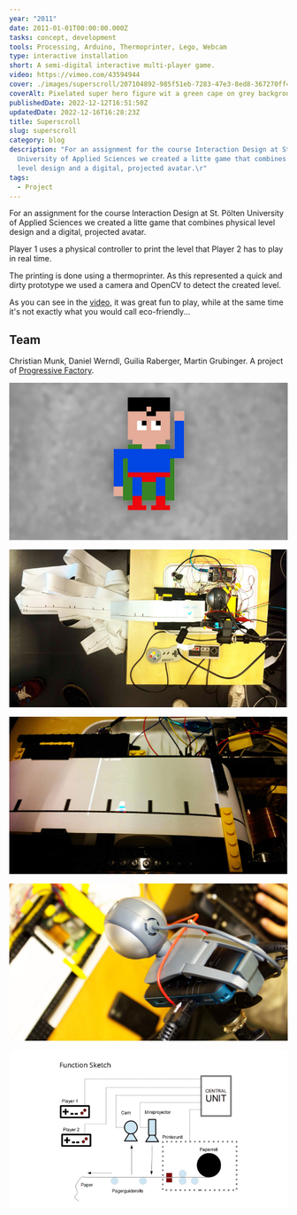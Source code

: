 ```yaml
---
year: "2011"
date: 2011-01-01T00:00:00.000Z
tasks: concept, development
tools: Processing, Arduino, Thermoprinter, Lego, Webcam
type: interactive installation
short: A semi-digital interactive multi-player game.
video: https://vimeo.com/43594944
cover: ./images/superscroll/207104892-985f51eb-7283-47e3-8ed8-367270ff4040.jpg
coverAlt: Pixelated super hero figure wit a green cape on grey background.
publishedDate: 2022-12-12T16:51:50Z
updatedDate: 2022-12-16T16:28:23Z
title: Superscroll
slug: superscroll
category: blog
description: "For an assignment for the course Interaction Design at St. Pölten
  University of Applied Sciences we created a litte game that combines physical
  level design and a digital, projected avatar.\r"
tags:
  - Project
---
```




For an assignment for the course Interaction Design at St. Pölten University of Applied Sciences we created a litte game that combines physical level design and a digital, projected avatar.

Player 1 uses a physical controller to print the level that Player 2 has to play in real time.

The printing is done using a thermoprinter. As this represented a quick and dirty prototype we used a camera and OpenCV to detect the created level.

As you can see in the [video](https://vimeo.com/43594944), it was great fun to play, while at the same time it's not exactly what you would call eco-friendly...

## Team
Christian Munk, Daniel Werndl, Guilia Raberger, Martin Grubinger. A project of [Progressive Factory](http://www.progressivefactory.com/).

![superscroll_01](./images/superscroll/207104892-985f51eb-7283-47e3-8ed8-367270ff4040.jpg)

![superscroll_02](./images/superscroll/207104904-815fa9ad-f8b9-4710-838f-55d7484d0b6b.jpg)

![superscroll_03](./images/superscroll/207104912-47f3fef9-df60-45f7-88f5-79d0bd5d189b.jpg)

![superscroll_04](./images/superscroll/207104916-f345f0c2-eb10-4a0e-b96e-5f71c2efc1d6.jpg)

![superscroll_05](./images/superscroll/207104919-06f7e2e4-a47d-4d52-ba97-89da6f0a0c0b.jpg)
